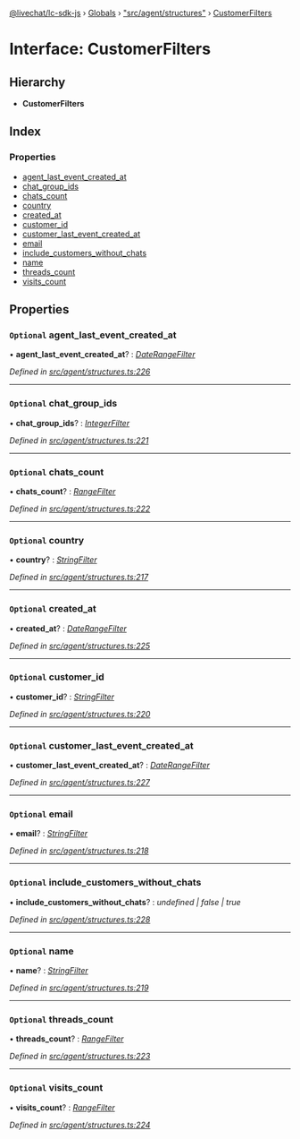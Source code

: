 [@livechat/lc-sdk-js](../README.md) › [Globals](../globals.md) › ["src/agent/structures"](../modules/_src_agent_structures_.md) › [CustomerFilters](_src_agent_structures_.customerfilters.md)

# Interface: CustomerFilters

## Hierarchy

* **CustomerFilters**

## Index

### Properties

* [agent_last_event_created_at](_src_agent_structures_.customerfilters.md#optional-agent_last_event_created_at)
* [chat_group_ids](_src_agent_structures_.customerfilters.md#optional-chat_group_ids)
* [chats_count](_src_agent_structures_.customerfilters.md#optional-chats_count)
* [country](_src_agent_structures_.customerfilters.md#optional-country)
* [created_at](_src_agent_structures_.customerfilters.md#optional-created_at)
* [customer_id](_src_agent_structures_.customerfilters.md#optional-customer_id)
* [customer_last_event_created_at](_src_agent_structures_.customerfilters.md#optional-customer_last_event_created_at)
* [email](_src_agent_structures_.customerfilters.md#optional-email)
* [include_customers_without_chats](_src_agent_structures_.customerfilters.md#optional-include_customers_without_chats)
* [name](_src_agent_structures_.customerfilters.md#optional-name)
* [threads_count](_src_agent_structures_.customerfilters.md#optional-threads_count)
* [visits_count](_src_agent_structures_.customerfilters.md#optional-visits_count)

## Properties

### `Optional` agent_last_event_created_at

• **agent_last_event_created_at**? : *[DateRangeFilter](_src_agent_structures_.daterangefilter.md)*

*Defined in [src/agent/structures.ts:226](https://github.com/livechat/lc-sdk-js/blob/adb7bb1/src/agent/structures.ts#L226)*

___

### `Optional` chat_group_ids

• **chat_group_ids**? : *[IntegerFilter](../modules/_src_agent_structures_.md#integerfilter)*

*Defined in [src/agent/structures.ts:221](https://github.com/livechat/lc-sdk-js/blob/adb7bb1/src/agent/structures.ts#L221)*

___

### `Optional` chats_count

• **chats_count**? : *[RangeFilter](_src_agent_structures_.rangefilter.md)*

*Defined in [src/agent/structures.ts:222](https://github.com/livechat/lc-sdk-js/blob/adb7bb1/src/agent/structures.ts#L222)*

___

### `Optional` country

• **country**? : *[StringFilter](../modules/_src_agent_structures_.md#stringfilter)*

*Defined in [src/agent/structures.ts:217](https://github.com/livechat/lc-sdk-js/blob/adb7bb1/src/agent/structures.ts#L217)*

___

### `Optional` created_at

• **created_at**? : *[DateRangeFilter](_src_agent_structures_.daterangefilter.md)*

*Defined in [src/agent/structures.ts:225](https://github.com/livechat/lc-sdk-js/blob/adb7bb1/src/agent/structures.ts#L225)*

___

### `Optional` customer_id

• **customer_id**? : *[StringFilter](../modules/_src_agent_structures_.md#stringfilter)*

*Defined in [src/agent/structures.ts:220](https://github.com/livechat/lc-sdk-js/blob/adb7bb1/src/agent/structures.ts#L220)*

___

### `Optional` customer_last_event_created_at

• **customer_last_event_created_at**? : *[DateRangeFilter](_src_agent_structures_.daterangefilter.md)*

*Defined in [src/agent/structures.ts:227](https://github.com/livechat/lc-sdk-js/blob/adb7bb1/src/agent/structures.ts#L227)*

___

### `Optional` email

• **email**? : *[StringFilter](../modules/_src_agent_structures_.md#stringfilter)*

*Defined in [src/agent/structures.ts:218](https://github.com/livechat/lc-sdk-js/blob/adb7bb1/src/agent/structures.ts#L218)*

___

### `Optional` include_customers_without_chats

• **include_customers_without_chats**? : *undefined | false | true*

*Defined in [src/agent/structures.ts:228](https://github.com/livechat/lc-sdk-js/blob/adb7bb1/src/agent/structures.ts#L228)*

___

### `Optional` name

• **name**? : *[StringFilter](../modules/_src_agent_structures_.md#stringfilter)*

*Defined in [src/agent/structures.ts:219](https://github.com/livechat/lc-sdk-js/blob/adb7bb1/src/agent/structures.ts#L219)*

___

### `Optional` threads_count

• **threads_count**? : *[RangeFilter](_src_agent_structures_.rangefilter.md)*

*Defined in [src/agent/structures.ts:223](https://github.com/livechat/lc-sdk-js/blob/adb7bb1/src/agent/structures.ts#L223)*

___

### `Optional` visits_count

• **visits_count**? : *[RangeFilter](_src_agent_structures_.rangefilter.md)*

*Defined in [src/agent/structures.ts:224](https://github.com/livechat/lc-sdk-js/blob/adb7bb1/src/agent/structures.ts#L224)*
